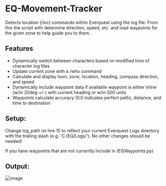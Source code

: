 # EQ-Movement-Tracker
Detects location (/loc) commands within Everquest using the log file. From this the script with determine direction, speed, etc. and load waypoints for the given zone to help guide you to them.

## Features
- Dynamically switch between characters based on modified time of character log files
- Update current zone with a /who command
- Calculate and display toon, zone, location, heading, compass direction, and speed
- Dynamically include waypoint data if available waypoint is either inline (w/in 20deg +/-) with current heading or w/in 500 units
- Waypoints calculate accuracy (0.0 indicates perfect path), distance, and time to destination

## Setup:
Change log_path on line 15 to reflect your current Everquest Logs directory with the trailing slash (e.g. 'C:/EQ/Logs/'). No other changes should be needed!

If you have waypoints that are not currently include in (EQWaypoints.py)

## Output:

![image](https://user-images.githubusercontent.com/6036049/162824372-99c8bc00-3d1c-4383-a6d5-4590095849e6.png)
